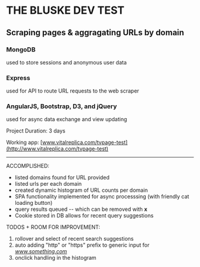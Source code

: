 # THE BLUSKE DEV TEST

## Scraping pages & aggragating URLs by domain

### MongoDB 
used to store sessions and anonymous user data

### Express 
used for API to route URL requests to the web scraper

### AngularJS, Bootstrap, D3, and jQuery 
used for async data exchange and view updating
 
Project Duration: 3 days

Working app:  [www.vitalreplica.com/tvpage-test](http://www.vitalreplica.com/tvpage-test)

---

ACCOMPLISHED:

  * listed domains found for URL provided
  * listed urls per each domain
  * created dynamic histogram of URL counts per domain
  * SPA functionality implemented for async processsing (with friendly cat loading button)
  * query results queued -- which can be removed with **x**
  * Cookie stored in DB allows for recent query suggestions

TODOS + ROOM FOR IMPROVEMENT:

  1. rollover and select of recent search suggestions
  2. auto adding "http" or "https" prefix to generic input for _www.something.com_
  3. onclick handling in the histogram

